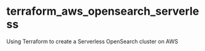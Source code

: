 # terraform_aws_opensearch_serverless
Using Terraform to create a Serverless OpenSearch cluster on AWS
